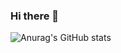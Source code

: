 ### Hi there 👋

![Anurag's GitHub stats](https://github-readme-stats.vercel.app/api?username=yuki00yossi&theme=synthwave&count_private=true)
<!--
**yuki00yossi/yuki00yossi** is a ✨ _special_ ✨ repository because its `README.md` (this file) appears on your GitHub profile.

Here are some ideas to get you started:

- 🔭 I’m currently working on ...
- 🌱 I’m currently learning ...
- 👯 I’m looking to collaborate on ...
- 🤔 I’m looking for help with ...
- 💬 Ask me about ...
- 📫 How to reach me: ...
- 😄 Pronouns: ...
- ⚡ Fun fact: ...
-->
